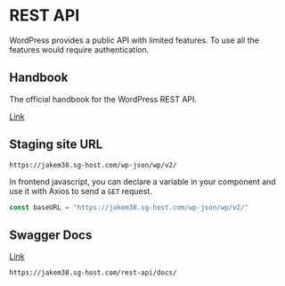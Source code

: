 # REST API

WordPress provides a public API with limited features.  To use all the features would require authentication.

## Handbook
The official handbook for the WordPress REST API.

[Link](https://developer.wordpress.org/rest-api/)

## Staging site URL

```
https://jakem38.sg-host.com/wp-json/wp/v2/
```

In frontend javascript, you can declare a variable in your component and use it with Axios to send a `GET` request.
```js
const baseURL = "https://jakem38.sg-host.com/wp-json/wp/v2/"
```

## Swagger Docs

[Link](https://jakem38.sg-host.com/rest-api/docs/)

```
https://jakem38.sg-host.com/rest-api/docs/
```